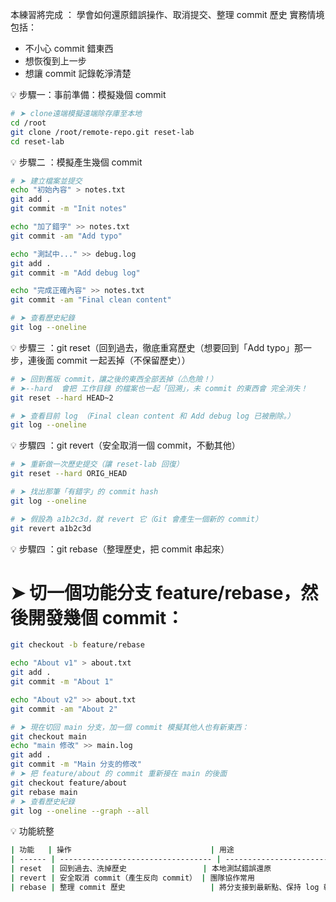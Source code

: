 本練習將完成 ：
學會如何還原錯誤操作、取消提交、整理 commit 歷史
實務情境包括：

- 不小心 commit 錯東西
- 想恢復到上一步
- 想讓 commit 記錄乾淨清楚

💡 步驟一：事前準備：模擬幾個 commit

```bash
# ➤ clone遠端模擬遠端除存庫至本地
cd /root
git clone /root/remote-repo.git reset-lab
cd reset-lab
```

💡 步驟二 ：模擬產生幾個 commit

```bash
# ➤ 建立檔案並提交
echo "初始內容" > notes.txt
git add .
git commit -m "Init notes"

echo "加了錯字" >> notes.txt
git commit -am "Add typo"

echo "測試中..." >> debug.log
git add .
git commit -m "Add debug log"

echo "完成正確內容" >> notes.txt
git commit -am "Final clean content"

# ➤ 查看歷史紀錄
git log --oneline
```

💡 步驟三 ：git reset（回到過去，徹底重寫歷史（想要回到「Add typo」那一步，連後面 commit 一起丟掉（不保留歷史））

```bash
# ➤ 回到舊版 commit，讓之後的東西全部丟掉（⚠危險！）
# ➤--hard  會把 工作目錄 的檔案也一起「回溯」，未 commit 的東西會 完全消失！
git reset --hard HEAD~2

# ➤ 查看目前 log （Final clean content 和 Add debug log 已被刪除。）
git log --oneline


```

💡 步驟四 ：git revert（安全取消一個 commit，不動其他）

```bash
# ➤ 重新做一次歷史提交（讓 reset-lab 回復）
git reset --hard ORIG_HEAD

# ➤ 找出那筆「有錯字」的 commit hash
git log --oneline

# ➤ 假設為 a1b2c3d，就 revert 它（Git 會產生一個新的 commit）
git revert a1b2c3d

```

💡 步驟四 ：git rebase（整理歷史，把 commit 串起來）

# ➤ 切一個功能分支 feature/rebase，然後開發幾個 commit：

```bash
git checkout -b feature/rebase

echo "About v1" > about.txt
git add .
git commit -m "About 1"

echo "About v2" >> about.txt
git commit -am "About 2"

# ➤ 現在切回 main 分支，加一個 commit 模擬其他人也有新東西：
git checkout main
echo "main 修改" >> main.log
git add .
git commit -m "Main 分支的修改"
# ➤ 把 feature/about 的 commit 重新接在 main 的後面
git checkout feature/about
git rebase main
# ➤ 查看歷史紀錄
git log --oneline --graph --all

```

💡 功能統整

```bash
| 功能   | 操作                               | 用途                            |
| ------ | ---------------------------------- | ------------------------------- |
| reset  | 回到過去、洗掉歷史                 | 本地測試錯誤還原                |
| revert | 安全取消 commit（產生反向 commit） | 團隊協作常用                    |
| rebase | 整理 commit 歷史                   | 將分支接到最新點、保持 log 乾淨 |
```
